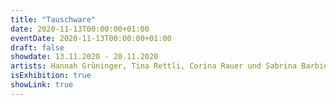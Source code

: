 ```yaml
---
title: "Tauschware"
date: 2020-11-13T00:00:00+01:00
eventDate: 2020-11-13T00:00:00+01:00
draft: false
showdate: 13.11.2020 - 20.11.2020
artists: Hannah Grüninger, Tina Rettli, Corina Rauer und Sabrina Barbieri
isExhibition: true
showLink: true
---
```


